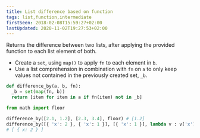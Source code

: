 ```yaml
---
title: List difference based on function
tags: list,function,intermediate
firstSeen: 2018-02-08T15:59:27+02:00
lastUpdated: 2020-11-02T19:27:53+02:00
---
```


Returns the difference between two lists, after applying the provided function to each list element of both.

- Create a `set`, using `map()` to apply `fn` to each element in `b`.
- Use a list comprehension in combination with `fn` on `a` to only keep values not contained in the previously created set, `_b`.

```py
def difference_by(a, b, fn):
  _b = set(map(fn, b))
  return [item for item in a if fn(item) not in _b]
```

```py
from math import floor

difference_by([2.1, 1.2], [2.3, 3.4], floor) # [1.2]
difference_by([{ 'x': 2 }, { 'x': 1 }], [{ 'x': 1 }], lambda v : v['x'])
# [ { x: 2 } ]
```
